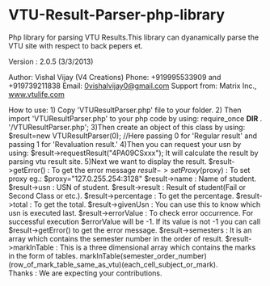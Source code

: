 VTU-Result-Parser-php-library
=============================

Php library for parsing VTU Results.This library can dyanamically parse the VTU site with respect to back pepers et.

Version : 2.0.5 (3/3/2013) 

Author: Vishal Vijay (V4 Creations)
Phone: +919995533909 and +919739211838
Email: 0vishalvijay0@gmail.com
Support from: Matrix Inc., www.vtulife.com

How to use:
	1) Copy 'VTUResultParser.php' file to your folder.
	2) Then import 'VTUResultParser.php' to your php code by using:
		require_once __DIR__ . '/VTUResultParser.php';
	3)Then create an object of this class by using:
		$result=new VTUResultParser(0); //Here passing 0 for 'Regular result' and passing 1 for 'Revaluation result.' 
	4)Then you can request your usn by using:
		$result->requestResult("4PA09CSxxx");
		It will calculate the result by parsing vtu result site.
	5)Next we want to display the result.
		$result->getError() : To get the error message
		$result->setProxy($proxy) : To set proxy eg.: $proxy="127.0.255.254:3128"
		$result->name : Name of student.
		$result->usn : USN of student.
		$result->result : Result of student(Fail or Second Class or etc.).
		$result->percentage : To get the percentage.
		$result->total : To get the total.
		$result->givenUsn : You can use this to know which usn is executed last.
		$result->errorValue : To check error occurrence. For successful execution $errorValue will be -1.
			If its value is not -1 you can call  $result->getError() to get the error message.
		$result->semesters : It is an array which contains the semester number in the order of result.
		$result->markInTable : This is a three dimensional array which contains the marks in the form of tables.
			markInTable(semester_order_number)(row_of_mark_table_same_as_vtu)(each_cell_subject_or_mark).		
Thanks : We are expecting your contributions.
